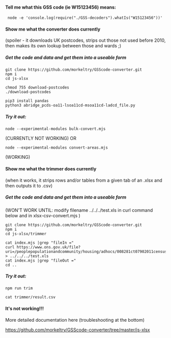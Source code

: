 #### Tell me what this GSS code (ie W15123456)  means:
```
 node -e 'console.log(require("./GSS-decoders").whatIs("W15123456"))'
```

#### Show me what the converter does currently
(spoiler - it downloads UK postcodes, strips out those not used before 2010, then makes its own lookup between those and wards ;)

##### Get the code and data and get them into a useable form

```
git clone https://github.com/morkeltry/GSScode-converter.git
npm i
cd js-xlsx

chmod 755 download-postcodes
./download-postcodes

pip3 install pandas
python3 abridge_pcds-oa11-lsoa11cd-msoa11cd-ladcd_file.py
```

##### Try it out:
```
node --experimental-modules bulk-convert.mjs
```
(CURRENTLY NOT WORKING)
OR
```
node --experimental-modules convert-areas.mjs
```
(WORKING)


#### Show me what the trimmer does currently
(when it works, it strips rows and/or tables from a given tab of an .xlsx and then outputs it to .csv)

##### Get the code and data and get them into a useable form
(WON'T WORK UNTIL: 
modify filename ../../../test.xls in curl command below and in xlsx-csv-convert.mjs )

```
git clone https://github.com/morkeltry/GSScode-converter.git
npm i
cd js-xlsx/trimmer

cat index.mjs |grep "fileIn ="
curl https://www.ons.gov.uk/file?uri=/peoplepopulationandcommunity/housing/adhocs/008281ct07902011censusaccommodationtypebyhouseholdcompositionmergedlocalauthorities/ct07902011censusaccommodationtypebyhouseholdcompositionmergedlas.xls > ../../../test.xls
cat index.mjs |grep "fileOut ="
cd ..
```

##### Try it out:
```
npm run trim

cat trimmer/result.csv
```


#### It's not working!!!
More detailed documentation here (troubleshooting at the bottom)

https://github.com/morkeltry/GSScode-converter/tree/master/js-xlsx
